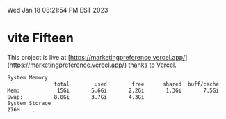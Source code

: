 Wed Jan 18 08:21:54 PM EST 2023

# vite Fifteen


This project is live at [https://marketingpreference.vercel.app/](https://marketingpreference.vercel.app/) thanks to Vercel.

```bash
System Memory
               total        used        free      shared  buff/cache   available
Mem:            15Gi       5.6Gi       2.2Gi       1.3Gi       7.5Gi       8.1Gi
Swap:          8.0Gi       3.7Gi       4.3Gi
System Storage
276M	.
